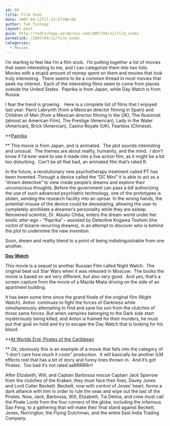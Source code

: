 ```yaml
---
id: 60
title: Film Snob
date: 2007-04-12T17:13:57+00:00
author: Ted Tschopp
layout: post
guid: http://tedtschopp.wordpress.com/2007/04/12/film_snob/
permalink: /2007/04/12/film_snob/
categories:
  - Movies
---
```

I’m starting to feel like I’m a film snob.  I’m putting together a list of movies that seem interesting to me, and I can categorize them into two lists.  Movies with a stupid amount of money spent on them and movies that look truly interesting.  There seems to be a common thread in most movies that peek my interest.  Each of the interesting films seem to come from places outside the United States.  Paprika is from Japan, while Day Watch is from Russia.

I fear the trend is growing.   Here is a complete list of films that I enjoyed last year: Pan’s Labrynth (from a Mexican director filming in Spain) and Children of Men (from a Mexican director filming in the UK), The Illusionist (almost an American Film), The Prestige (American), Lady in the Water (American), Brick (American), Casino Royale (UK), Fearless (Chinese).

**[Paprika](http://www.sonypictures.com/homevideo/paprika/index.html)
  
** This movie is from Japan, and is animated.  The plot sounds interesting and unusual.  The themes are about reality, humanity, and the mind.  I don’t know if I’d ever want to see it made into a live action film, as it might be a bit too disturbing.  Can’t be all that bad, an animated film that’s rated R.

In the future, a revolutionary new psychotherapy treatment called PT has been invented. Through a device called the &#8220;DC Mini&#8221; it is able to act as a &#8220;dream detective&#8221; to view inside people&#8217;s dreams and explore their unconscious thoughts. Before the government can pass a bill authorizing the use of such advanced psychiatric technology, one of the prototypes is stolen, sending the research facility into an uproar. In the wrong hands, the potential misuse of the device could be devastating, allowing the user to completely annihilate a dreamer&#8217;s personality while they are asleep. Renowned scientist, Dr. Atsuko Chiba, enters the dream world under her exotic alter-ego &#8211; &#8220;Paprika&#8221; &#8211; assisted by Detective Kogawa Toshimi (the victim of bizarre recurring dreams), in an attempt to discover who is behind the plot to undermine the new invention.

Soon, dream and reality blend to a point of being indistinguishable from one another.

**[Day Watch](http://www.foxsearchlight.com/daywatch/)**
  
This movie is a sequel to another Russian Film called Night Watch.  The original beat out Star Wars when it was released in Moscow.  The books the movie is based on are very different, but also very good.  And yes, that’s a screen capture from the movie of a Mazda Miata driving on the side of an apartment building.

It has been some time since the grand finale of the original film (Night Watch). Anton  continues to fight the forces of Darkness while simultaneously attempting to find and save his son from the clutches of those same forces. But when vampires belonging to the Dark side start mysteriously being killed, and Anton is framed for their murders, he must put that goal on hold and try to escape the Day Watch that is looking for his blood.

**[At Worlds End; Pirates of the Caribbean](http://disney.go.com/disneypictures/pirates/atworldsend/)
  
** Ok, obviously this is an example of a movie that falls into the category of “I don’t care how much it costs” production.  It will basically be another ILM effects reel that has a bit of story and funny lines thrown in.  And it’s got Pirates.  Too bad it’s not rated aaRRRRRrr!

After Elizabeth, Will, and Captain Barbossa rescue Captain Jack Sparrow  from the clutches of the Kraken, they must face their foes, Davey Jones  and Lord Cutler Beckett. Beckett, now with control of Jones&#8217; heart, forms a dark alliance with him in order to rule the seas and wipe out the last of the Pirates. Now, Jack, Barbossa, Will, Elizabeth, Tia Delma, and crew must call the Pirate Lords from the four corners of the globe, including the infamous Sao Feng, to a gathering that will make their final stand against Beckett, Jones, Norrington, the Flying Dutchman, and the entire East India Trading Company.

&nbsp;